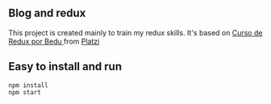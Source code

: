 ## Blog and redux

This project is created mainly to train my redux skills. It's based on [Curso de Redux por Bedu
](https://platzi.com/clases/redux/) from [Platzi](https://platzi.com/r/esquinazi/)

## Easy to install and run

```
npm install
npm start
```
